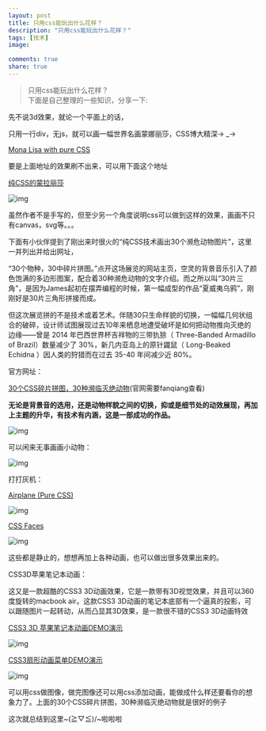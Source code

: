 ```yaml
---
layout: post
title: 只用css能玩出什么花样？
description: "只用css能玩出什么花样？"
tags: [技术]
image:

comments: true
share: true
---
```


> 只用css能玩出什么花样？<br  />
> 下面是自己整理的一些知识，分享一下:

先不说3d效果，就论一个平面上的话，

只用一行div，无js，就可以画一幅世界名画蒙娜丽莎，CSS博大精深→ _→

<!-- more -->

[Mona Lisa with pure CSS](http://codepen.io/jaysalvat/pen/HaqBf)

要是上面地址的效果刷不出来，可以用下面这个地址

[纯CSS的蒙拉丽莎](http://runjs.cn/detail/ruahzjkh)

![img]({{site.url}}images/article/2016-2-11/1.png)

虽然作者不是手写的，但至少另一个角度说明css可以做到这样的效果，画画不只有canvas，svg等。。。

下面有小伙伴提到了刚出来时很火的“纯CSS技术画出30个濒危动物图片”，这里一并列出并给出网址，

“30个物种，30中碎片拼图。”点开这场展览的网站主页，空灵的背景音乐引入了颜色饱满的多边形图案，配合着30种濒危动物的文字介绍。而之所以叫“30片三角”，是因为James起初在摆弄编程的时候，第一幅成型的作品“夏威夷乌鸦”，刚刚好是30片三角形拼接而成。

但这次展览拼的不是技术或着艺术。伴随30只生命样貌的切换，一幅幅几何状组合的破碎，设计师试图展现过去10年来栖息地遭受破坏是如何把动物推向灭绝的边缘——曾是 2014 年巴西世界杯吉祥物的三带犰狳（ Three-Banded Armadillo of Brazil）数量减少了 30%，新几内亚岛上的原针鼹鼠（ Long-Beaked Echidna ）因人类的狩猎而在过去 35-40 年间减少近 80%。

官方网址：

[30个CSS碎片拼图，30种濒临灭绝动物](http://www.webhek.com/misc-res/species-in-pieces/#)(官网需要fanqiang查看)

**无论是背景音的选用，还是动物样貌之间的切换，抑或是细节处的动效展现，再加上主题的升华，有技术有内涵，这是一部成功的作品。**

![img]({{site.url}}images/article/2016-2-11/2.png)

可以闲来无事画画小动物：

![img]({{site.url}}images/article/2016-2-11/3.png)

打打灰机：

[Airplane (Pure CSS)](http://codepen.io/dogagenc/pen/xbRKZx)

![img]({{site.url}}images/article/2016-2-11/4.png)

[CSS Faces](http://codepen.io/rachel_web/pen/doaPWN)

![img]({{site.url}}images/article/2016-2-11/5.png)

这些都是静止的，想想再加上各种动画，也可以做出很多效果出来的。

CSS3D苹果笔记本动画：

这又是一款超酷的CSS3 3D动画效果，它是一款带有3D视觉效果，并且可以360度旋转的macbook air。这款CSS3 3D动画的笔记本底部有一个逼真的投影，可以跟随图片一起转动，从而凸显其3D效果，是一款很不错的CSS3 3D动画特效

[CSS3 3D 苹果笔记本动画DEMO演示](http://www.html5tricks.com/demo/css3-3d-macbook-air/index.html)

![img]({{site.url}}images/article/2016-2-11/6.png)

[CSS3扇形动画菜单DEMO演示](http://www.html5tricks.com/demo/css3-sector-menu/index.html)

![img]({{site.url}}images/article/2016-2-11/7.png)

可以用css做图像，做完图像还可以用css添加动画，能做成什么样还要看你的想象力了。上面的30个CSS碎片拼图，30种濒临灭绝动物就是很好的例子

这次就总结到这里~\(≧▽≦)/~啦啦啦
